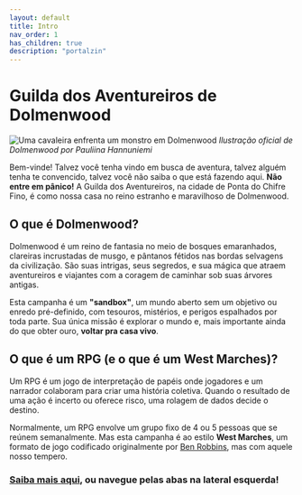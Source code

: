 ```yaml
---
layout: default
title: Intro
nav_order: 1
has_children: true
description: "portalzin"
---
```


# Guilda dos Aventureiros de Dolmenwood

![Uma cavaleira enfrenta um monstro em Dolmenwood](https://necroticgnome.com/cdn/shop/articles/Pauliina_Hannuniemi_-_Knight_and_Phlegm_Wyrm.jpg?v=1578737762&width=1100)
*Ilustração oficial de Dolmenwood por Pauliina Hannuniemi*

Bem-vinde! Talvez você tenha vindo em busca de aventura, talvez alguém tenha te convencido, talvez você não saiba o que está fazendo aqui. **Não entre em pânico!** A Guilda dos Aventureiros, na cidade de Ponta do Chifre Fino, é como nossa casa no reino estranho e maravilhoso de Dolmenwood.

## O que é Dolmenwood?

Dolmenwood é um reino de fantasia no meio de bosques emaranhados, clareiras incrustadas de musgo, e pântanos fétidos nas bordas selvagens da civilização. São suas intrigas, seus segredos, e sua mágica que atraem aventureiros e viajantes com a coragem de caminhar sob suas árvores antigas.

Esta campanha é um **"sandbox"**, um mundo aberto sem um objetivo ou enredo pré-definido, com tesouros, mistérios, e perigos espalhados por toda parte. Sua única missão é explorar o mundo e, mais importante ainda do que obter ouro, **voltar pra casa vivo**.

## O que é um RPG (e o que é um West Marches)?

Um RPG é um jogo de interpretação de papéis onde jogadores e um narrador colaboram para criar uma história coletiva. Quando o resultado de uma ação é incerto ou oferece risco, uma rolagem de dados decide o destino.

Normalmente, um RPG envolve um grupo fixo de 4 ou 5 pessoas que se reúnem semanalmente. Mas esta campanha é ao estilo **West Marches**, um formato de jogo codificado originalmente por [Ben Robbins](https://arsludi.lamemage.com/index.php/78/grand-experiments-west-marches/), mas com aquele nosso tempero.

### [Saiba mais aqui](mais-infos.md), ou navegue pelas abas na lateral esquerda!
